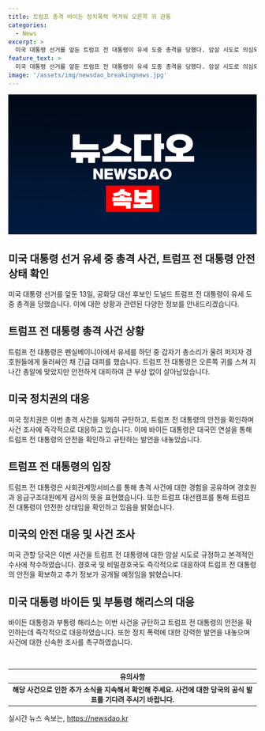 ```yaml
---
title: 트럼프 총격 바이든 정치폭력 역겨워 오른쪽 귀 관통
categories:
  - News
excerpt: >
  미국 대통령 선거를 앞둔 트럼프 전 대통령이 유세 도중 총격을 당했다. 암살 시도로 의심되며, 경호원에게 둘러싸여 대피한 후 총알을 귀에 맞았지만 안전한 상태로 보고되었다. 바이든 대통령은 트럼프를 비롯한 미국 정치계가 폭력을 규탄하며 안전을 기도함을 전했고, 사건을 더 자세히 조사할 예정이라고 밝혔다. 카멜라 해리스 부통령도 유세장에서의 폭력을 규탄하고 안전을 기원했다. 또한 바이든 대통령은 대국민 연설을 진행하며 이번 폭력행위를 역겨운 일로 규탄함과 함께 트럼프 전 대통령의 안전을 기원했다.
feature_text: >
  미국 대통령 선거를 앞둔 트럼프 전 대통령이 유세 도중 총격을 당했다. 암살 시도로 의심되며, 경호원에게 둘러싸여 대피한 후 총알을 귀에 맞았지만 안전한 상태로 보고되었다. 바이든 대통령은 트럼프를 비롯한 미국 정치계가 폭력을 규탄하며 안전을 기도함을 전했고, 사건을 더 자세히 조사할 예정이라고 밝혔다. 카멜라 해리스 부통령도 유세장에서의 폭력을 규탄하고 안전을 기원했다. 또한 바이든 대통령은 대국민 연설을 진행하며 이번 폭력행위를 역겨운 일로 규탄함과 함께 트럼프 전 대통령의 안전을 기원했다.
image: '/assets/img/newsdao_breakingnews.jpg'
---
```


<p><img src="/assets/img/newsdao_breakingnews.jpg" alt="firstkoreanews 속보" /></p>

<h2>미국 대통령 선거 유세 중 총격 사건, 트럼프 전 대통령 안전 상태 확인</h2>

<p data-ke-size="size16">미국 대통령 선거를 앞둔 13일, 공화당 대선 후보인 도널드 트럼프 전 대통령이 유세 도중 총격을 당했습니다. 이에 대한 상황과 관련된 다양한 정보를 안내드리겠습니다.</p>

<h2 data-ke-size="size26">트럼프 전 대통령 총격 사건 상황</h2>

<p data-ke-size="size16">트럼프 전 대통령은 펜실베이니아에서 유세를 하던 중 갑자기 총소리가 울려 퍼지자 경호원들에게 둘러싸인 채 긴급 대피를 했습니다. 트럼프 전 대통령은 오른쪽 귀를 스쳐 지나간 총알에 맞았지만 안전하게 대피하여 큰 부상 없이 살아남았습니다.</p>

<h2 data-ke-size="size26">미국 정치권의 대응</h2>

<p data-ke-size="size16">미국 정치권은 이번 총격 사건을 일제히 규탄하고, 트럼프 전 대통령의 안전을 확인하며 사건 조사에 즉각적으로 대응하고 있습니다. 이에 바이든 대통령은 대국민 연설을 통해 트럼프 전 대통령의 안전을 확인하고 규탄하는 발언을 내놓았습니다.</p>

<h2 data-ke-size="size26">트럼프 전 대통령의 입장</h2>

<p data-ke-size="size16">트럼프 전 대통령은 사회관계망서비스를 통해 총격 사건에 대한 경험을 공유하며 경호원과 응급구조대원에게 감사의 뜻을 표현했습니다. 또한 트럼프 대선캠프를 통해 트럼프 전 대통령이 안전한 상태임을 확인하고 있음을 밝혔습니다. </p>

<h2 data-ke-size="size26">미국의 안전 대응 및 사건 조사</h2>

<p data-ke-size="size16">미국 관할 당국은 이번 사건을 트럼프 전 대통령에 대한 암살 시도로 규정하고 본격적인 수사에 착수하였습니다. 경호국 및 비밀경호국도 즉각적으로 대응하여 트럼프 전 대통령의 안전을 확보하고 추가 정보가 공개될 예정임을 밝혔습니다.</p>

<h2 data-ke-size="size26">미국 대통령 바이든 및 부통령 해리스의 대응</h2>

<p data-ke-size="size16">바이든 대통령과 부통령 해리스는 이번 사건을 규탄하고 트럼프 전 대통령의 안전을 확인하는데 즉각적으로 대응하였습니다. 또한 정치 폭력에 대한 강력한 발언을 내놓으며 사건에 대한 신속한 조사를 촉구하였습니다.</p>

<p data-ke-size="size16">&nbsp;</p>

<table>
    <thead>
        <tr>
            <th style="text-align: center; height: 17px;"><b>유의사항</b></th>
        </tr>
    </thead>
    <tbody>
        <tr>
            <td style="text-align: center; height: 17px;"><b>해당 사건으로 인한 추가 소식을 지속해서 확인해 주세요. 사건에 대한 당국의 공식 발표를 기다려 주시기 바랍니다.</b></td>
        </tr>
    </tbody>
</table>
실시간 뉴스 속보는, <a href="https://newsdao.kr" rel="dofollow">https://newsdao.kr</a>


